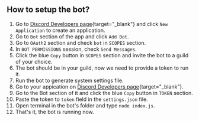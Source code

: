 ## How to setup the bot?

1. Go to [Discord Developers page](https://discord.com/developers){target="_blank"} and click `New Application` to create an application.
2. Go to `Bot` section of the app and click `Add Bot`.
3. Go to `OAuth2` section and check `bot` in `SCOPES` section.
4. In `BOT PERMISSIONS` session, check `Send Messages`.
5. Click the blue `Copy` button in `SCOPES` section and invite the bot to a guild of your choice.
6. The bot should be in your guild, now we need to provide a token to run it.
7. Run the bot to generate system settings file.
8. Go to your appication on [Discord Developers page](https://discord.com/developers){target="_blank"}.
9. Go to the Bot section of it and click the blue `Copy` button in `TOKEN` section.
10. Paste the token to `token` field in the `settings.json` file.
11. Open terminal in the bot's folder and type `node index.js`.
12. That's it, the bot is running now.